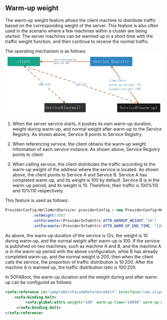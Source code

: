 ## Warm-up weight

The warm-up weight feature allows the client machine to distribute traffic based on the corresponding weight of the server. This feature is also often used in the scenario where a few machines within a cluster are being started. The server machines can be warmed up in a short time with the traffic weight function, and then continue to receive the normal traffic.

The operating mechanism is as follows:
![warm-up weight diagram](./resources/ug_1.png)

1. When the server service starts, it pushes its own warm-up duration, weight during warm-up, and normal weight after warm-up to the Service Registry. As shown above, Service B points to Service Registry.

2. When referencing service, the client obtains the warm-up weight information of each service instance. As shown above, Service Registry points to client.

3. When calling service, the client distributes the traffic according to the warm-up weight of the address where the service is located. As shown above, the client points to Service A and Service B. Service A has completed warm-up, and its weight is 100 by default. Service B is in the warm-up period, and its weight is 10. Therefore, their traffic is 100%110 and 10%110 respectively.

This feature is used as follows:

```java
ProviderConfig<HelloWordService> providerConfig = new ProviderConfig<HelloWordService>() 
            .setWeight(100) 
            .setParameter(ProviderInfoAttrs.ATTR_WARMUP_WEIGHT,"10") 
            .setParameter(ProviderInfoAttrs.ATTR_WARM_UP_END_TIME, "12000");
```

As above, the warm-up duration of the service is 12s, the weight is 10 during warm-up, and the normal weight after warm-up is 100. If the service is published on two machines, such as machine A and B, and the machine A is in the warm-up period with the above configuration, while B has already completed warm-up, and the normal weight is 200, then when the client calls the service, the proportion of traffic distribution is 10:200. After the machine A is warmed up, the traffic distribution ratio is 100:200.

In SOFABoot, the warm-up duration and the weight during and after warm-up can be configured as follows:

```xml
<sofa:reference id="sampleRestFacadeReferenceBolt" interface="com.alipay.sofa.endpoint.facade.SampleFacade">
    <sofa:binding.bolt>
         <sofa:global-attrs weight="100" warm-up-time="10000" warm-up-weight="1000"/>
     </sofa:binding.bolt>
</sofa:reference>
```